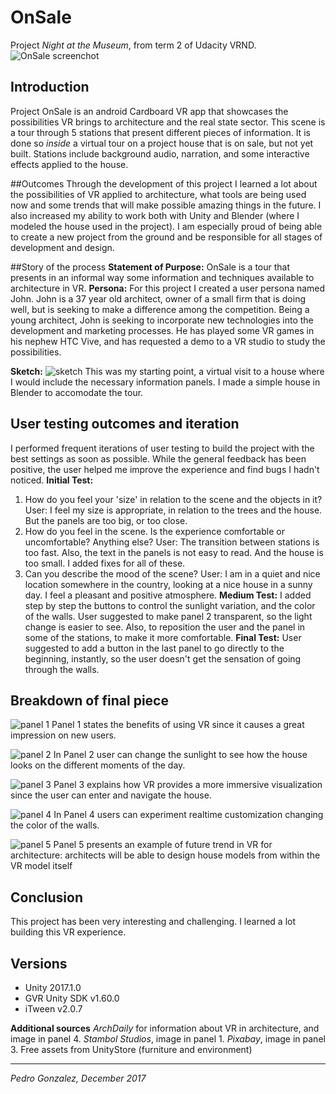 # OnSale
Project *Night at the Museum*, from term 2 of Udacity VRND.
![OnSale screenchot](https://github.com/pdrogfer/VRND-Pr5/blob/master/screenshot.png)
## Introduction
Project OnSale is an android Cardboard VR app that showcases the possibilities VR brings to architecture and the real state sector. This scene is a tour through 5 stations that present different pieces of information. It is done so *inside* a virtual tour on a project house that is on sale, but not yet built. Stations include background audio, narration, and some interactive effects applied to the house.  

##Outcomes
Through the development of this project I learned a lot about the possibilities of VR applied to architecture, what tools are being used now and some trends that will make possible amazing things in the future. I also increased my ability to work both with Unity and Blender (where I modeled the house used in the project). I am especially proud of being able to create a new project from the ground and be responsible for all stages of development and design.

##Story of the process
**Statement of Purpose:** OnSale is a tour that presents in an informal way some information and techniques available to architecture in VR.
**Persona:** For this project I created a user persona named John. John is a 37 year old architect, owner of a small firm that is doing well, but is seeking to make a difference among the competition. Being a young architect, John is seeking to incorporate new technologies into the development and marketing processes. He has played some VR games in his nephew HTC Vive, and has requested a demo to a VR studio to study the possibilities.

**Sketch:**
![sketch](https://github.com/pdrogfer/VRND-Pr5/blob/master/sketch.jpeg)
This was my starting point, a virtual visit to a house where I would include the necessary information panels. I made a simple house in Blender to accomodate the tour. 

## User testing outcomes and iteration
I performed frequent iterations of user testing to build the project with the best settings as soon as possible. While the general feedback has been positive, the user helped me improve the experience and find bugs I hadn't noticed.
**Initial Test:**
1. How do you feel your 'size' in relation to the scene and the objects in it?
User: I feel my size is appropriate, in relation to the trees and the house. But the panels are too big, or too close.
2. How do you feel in the scene. Is the experience comfortable or uncomfortable? Anything else?
User: The transition between stations is too fast. Also, the text in the panels is not easy to read. And the house is too small. I added fixes for all of these.
3. Can you describe the mood of the scene?
User: I am in a quiet and nice location somewhere in the country, looking at a nice house in a sunny day. I feel a pleasant and positive atmosphere.
**Medium Test:**
I added step by step the buttons to control the sunlight variation, and the color of the walls. User suggested to make panel 2 transparent, so the light change is easier to see. Also, to reposition the user and the panel in some of the stations, to make it more comfortable.
**Final Test:** 
User suggested to add a button in the last panel to go directly to the beginning, instantly, so the user doesn't get the sensation of going through the walls. 
## Breakdown of final piece
![panel 1](https://github.com/pdrogfer/VRND-Pr5/blob/master/panel_1.png)
Panel 1 states the benefits of using VR since it causes a great impression on new users.

![panel 2](https://github.com/pdrogfer/VRND-Pr5/blob/master/panel_2.png)
In Panel 2 user can change the sunlight to see how the house looks on the different moments of the day.

![panel 3](https://github.com/pdrogfer/VRND-Pr5/blob/master/panel_3.png)
Panel 3 explains how VR provides a more immersive visualization since the user can enter and navigate the house.

![panel 4](https://github.com/pdrogfer/VRND-Pr5/blob/master/panel_4.png)
In Panel 4 users can experiment realtime customization changing the color of the walls.

![panel 5](https://github.com/pdrogfer/VRND-Pr5/blob/master/panel_5.png)
Panel 5 presents an example of future trend in VR for architecture: architects will be able to design house models from within the VR model itself

## Conclusion
This project has been very interesting and challenging. I learned a lot building this VR experience. 

## Versions
- Unity 2017.1.0
- GVR Unity SDK v1.60.0
- iTween v2.0.7

**Additional sources**
*ArchDaily* for information about VR in architecture, and image in panel 4. *Stambol Studios*, image in panel 1. *Pixabay*, image in panel 3. Free assets from UnityStore (furniture and environment)
_________________________________
*Pedro Gonzalez, December 2017*

